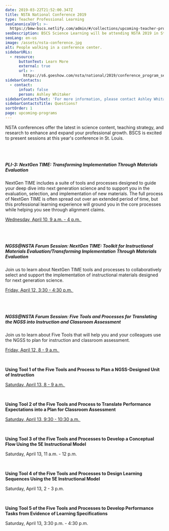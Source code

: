 ```yaml
---
date: 2019-03-22T21:52:00.347Z
title: NSTA National Conference 2019
type: Teacher Professional Learning
seoCanonicalUrl: >-
  https://bmw-bscs.netlify.com/admin/#/collections/upcoming-teacher-professional-learning/nsta-national-conference-2019
seoDescription: BSCS Science Learning will be attending NSTA 2019 in St. Louis.
seoLang: en-us
image: /assets/nsta-conference.jpg
alt: People walking in a conference center.
sidebarURLs:
  - resource:
      buttonText: Learn More
      external: true
      url: >-
        https://s6.goeshow.com/nsta/national/2019/conference_program_sessions.cfm
sidebarContacts:
  - contact:
      infoat: false
      person: Ashley Whitaker
sidebarContactsText: 'For more information, please contact Ashley Whitaker.'
sidebarContactsTitle: Questions?
sortOrder: 1
page: upcoming-programs
---
```

NSTA conferences offer the latest in science content, teaching strategy, and research to enhance and expand your professional growth. BSCS is excited to present sessions at this year's conference in St. Louis.

<br />
<br />

##### PLI-3: NextGen TIME: Transforming Implementation Through Materials Evaluation

NextGen TIME includes a suite of tools and processes designed to guide your deep dive into next generation science and to support you in the evaluation, selection, and implementation of new materials. The full process of NextGen TIME is often spread out over an extended period of time, but this professional learning experience will ground you in the core processes while helping you see through alignment claims.

<a href="https://www.nsta.org/conferences/pli/2019pli03.aspx" target="_blank" rel="noopener noreferrer">Wednesday, April 10, 9 a.m. - 4 p.m.&nbsp;<sup><i style="font-size: .65rem;" class="fas fa-external-link-alt"></i></sup></a>

<br />
<br />

##### NGSS@NSTA Forum Session: NextGen TIME: Toolkit for Instructional Materials Evaluation/Transforming Implementation Through Materials Evaluation

Join us to learn about NextGen TIME tools and processes to collaboratively select and support the implementation of instructional materials designed for next generation science.

<a href="https://s6.goeshow.com/nsta/national/2019/profile.cfm?profile_name=session&master_key=50F7E21B-9112-E911-80D4-90E2BA4C0951&page_key=7BBD997B-DCFA-D26C-2407-1917BCB4FB96&xtemplate&userLGNKEY=0" target="_blank" rel="noopener noreferrer">Friday, April 12, 3:30 - 4:30 p.m.&nbsp;<sup><i style="font-size: .65rem;" class="fas fa-external-link-alt"></i></sup></a>

<br>
</br>

##### NGSS@NSTA Forum Session: Five Tools and Processes for Translating the NGSS into Instruction and Classroom Assessment

Join us to learn about Five Tools that will help you and your colleagues use the NGSS to plan for instruction and classroom assessment.

<a href="https://s6.goeshow.com/nsta/national/2019/profile.cfm?profile_name=session&master_key=C307FA09-9112-E911-80D4-90E2BA4C0951&page_key=7BBD997B-DCFA-D26C-2407-1917BCB4FB96&xtemplate&userLGNKEY=0" target="_blank" rel="noopener noreferrer">Friday, April 12, 8 - 9 a.m.&nbsp;<sup><i style="font-size: .65rem;" class="fas fa-external-link-alt"></i></sup></a>

<br />

**Using Tool 1 of the Five Tools and Process to Plan a NGSS-Designed Unit of Instruction**

<a href="https://s6.goeshow.com/nsta/national/2019/profile.cfm?profile_name=session&master_key=67F9E21B-9112-E911-80D4-90E2BA4C0951&page_key=7BBD997B-DCFA-D26C-2407-1917BCB4FB96&xtemplate&userLGNKEY=0" target="_blank" rel="noopener noreferrer">Saturday, April 13, 8 - 9 a.m.&nbsp;<sup><i style="font-size: .65rem;" class="fas fa-external-link-alt"></i></sup></a>

<br />

**Using Tool 2 of the Five Tools and Process to Translate Performance Expectations into a Plan for Classroom Assessment**

<a href="https://s6.goeshow.com/nsta/national/2019/profile.cfm?profile_name=session&master_key=1648DB21-9112-E911-80D4-90E2BA4C0951&page_key=7BBD997B-DCFA-D26C-2407-1917BCB4FB96&xtemplate&userLGNKEY=0" target="_blank" rel="noopener noreferrer">Saturday, April 13, 9:30 - 10:30 a.m.&nbsp;<sup><i style="font-size: .65rem;" class="fas fa-external-link-alt"></i></sup></a>

<br />

**Using Tool 3 of the Five Tools and Processes to Develop a Conceptual Flow Using the 5E Instructional Model**

Saturday, April 13, 11 a.m. - 12 p.m.

<br />

**Using Tool 4 of the Five Tools and Processes to Design Learning Sequences Using the 5E Instructional Model**

Saturday, April 13, 2 - 3 p.m.

<br />

**Using Tool 5 of the Five Tools and Processes to Develop Performance Tasks from Evidence of Learning Specifications**

Saturday, April 13, 3:30 p.m. - 4:30 p.m.
